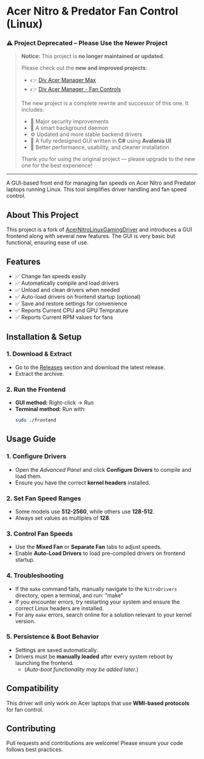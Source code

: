 # **Acer Nitro & Predator Fan Control (Linux)**

### ⚠️ Project Deprecated – Please Use the Newer Project

> **Notice:** This project is **no longer maintained or updated**.  
>  
> Please check out the **new and improved projects**:  
> - 👉 [Div Acer Manager Max](https://github.com/PXDiv/Div-Acer-Manager-Max)
> - 👉 [Div Acer Manager - Fan Controls](https://github.com/PXDiv/Div-Acer-Manager)
>
> The new project is a complete rewrite and successor of this one. It includes:
> - 🔐 Major security improvements  
> - 🧠 A smart background daemon  
> - ⚙️ Updated and more stable backend drivers  
> - 🎨 A fully redesigned GUI written in **C#** using **Avalonia UI**  
> - 🚀 Better performance, usability, and cleaner installation  
>
> Thank you for using the original project — please upgrade to the new one for the best experience!

---

A GUI-based front end for managing fan speeds on Acer Nitro and Predator laptops running Linux. This tool simplifies driver handling and fan speed control.

## **About This Project**
This project is a fork of [AcerNitroLinuxGamingDriver](https://github.com/DetuxTR/AcerNitroLinuxGamingDriver) and introduces a GUI frontend along with several new features. The GUI is very basic but functional, ensuring ease of use.

## **Features**
 - ✅ Change fan speeds easily  
 - ✅ Automatically compile and load drivers  
 - ✅ Unload and clean drivers when needed  
 - ✅ Auto-load drivers on frontend startup (optional)
 - ✅ Save and restore settings for convenience
 - ✅ Reports Current CPU and GPU Temprature
 - ✅ Reports Current RPM values for fans

## **Installation & Setup**

### **1. Download & Extract**
- Go to the [Releases](#) section and download the latest release.
- Extract the archive.

### **2. Run the Frontend**
- **GUI method:** Right-click → *Run*  
- **Terminal method:** Run with:
  ```bash
  sudo ./frontend
  ```
  
## **Usage Guide**

### **1. Configure Drivers**
- Open the *Advanced Panel* and click **Configure Drivers** to compile and load them.
- Ensure you have the correct **kernel headers** installed.

### **2. Set Fan Speed Ranges**
- Some models use **512-2560**, while others use **128-512**.
- Always set values as multiples of **128**.

### **3. Control Fan Speeds**
- Use the **Mixed Fan** or **Separate Fan** tabs to adjust speeds.
- Enable **Auto-Load Drivers** to load pre-compiled drivers on frontend startup.

### **4. Troubleshooting**
- If the `make` command fails, manually navigate to the `NitroDrivers` directory, open a terminal, and run: "make"
- If you encounter errors, try restarting your system and ensure the correct Linux headers are installed.
- For any `make` errors, search online for a solution relevant to your kernel version.

### **5. Persistence & Boot Behavior**
- Settings are saved automatically.
- Drivers must be **manually loaded** after every system reboot by launching the frontend.
  - (*Auto-boot functionality may be added later.*)

## **Compatibility**
This driver will only work on Acer laptops that use **WMI-based protocols** for fan control.

## **Contributing**
Pull requests and contributions are welcome! Please ensure your code follows best practices.

